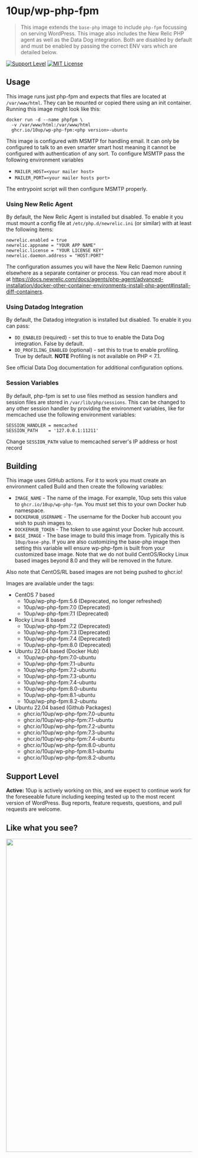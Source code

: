 # 10up/wp-php-fpm

> This image extends the `base-php` image to include `php-fpm` focussing on serving WordPress.  This image also includes the New Relic PHP agent as well as the Data Dog integration. Both are disabled by default and must be enabled by passing the correct ENV vars which are detailed below.

[![Support Level](https://img.shields.io/badge/support-active-green.svg)](#support-level) [![MIT License](https://img.shields.io/github/license/10up/wp-php-fpm.svg)](https://github.com/10up/wp-php-fpm/blob/master/LICENSE)

## Usage

This image runs just php-fpm and expects that files are located at `/var/www/html`. They can be mounted or copied there using an init container. Running this image might look like this:

```
docker run -d --name phpfpm \
  -v /var/www/html:/var/www/html
  ghcr.io/10up/wp-php-fpm:<php version>-ubuntu
```

This image is configured with MSMTP for handling email. It can only be configured to talk to an even smarter smart host meaning it cannot be configured with authentication of any sort. To configure MSMTP pass the following environment variables

* `MAILER_HOST=<your mailer host>`
* `MAILER_PORT=<your mailer hosts port>`

The entrypoint script will then configure MSMTP properly.

### Using New Relic Agent

By default, the New Relic Agent is installed but disabled. To enable it you must mount a config file at `/etc/php.d/newrelic.ini` (or similar) with at least the following items:

```
newrelic.enabled = true
newrelic.appname = "YOUR APP NAME"
newrelic.license = "YOUR LICENSE KEY"
newrelic.daemon.address = "HOST:PORT"
```

The configuration assumes you will have the New Relic Daemon running elsewhere as a separate container or process. You can read more about it at https://docs.newrelic.com/docs/agents/php-agent/advanced-installation/docker-other-container-environments-install-php-agent#install-diff-containers.

### Using Datadog Integration

By default, the Datadog integration is installed but disabled. To enable it you can pass:

* `DD_ENABLED` (required) - set this to true to enable the Data Dog integration. False by default.
* `DD_PROFILING_ENABLED` (optional) - set this to true to enable profiling. True by default. **NOTE** Profiling is not available on PHP < 7.1.

See official Data Dog documentation for additional configuration options.

### Session Variables

By default, php-fpm is set to use files method as session handlers and session files are stored in `/var/lib/php/sessions`. This can be changed to any other session handler by providing the environment variables, like for memcached use the following environment variables:

```
SESSION_HANDLER = memcached
SESSION_PATH    = '127.0.0.1:11211'
``` 

Change `SESSION_PATH` value to memcached server's IP address or host record

## Building

This image uses GitHub actions. For it to work you must create an environment called Build and then create the following variables:

* `IMAGE_NAME` - The name of the image. For example, 10up sets this value to `ghcr.io/10up/wp-php-fpm`. You must set this to your own Docker hub namespace.
* `DOCKERHUB_USERNAME` - The username for the Docker hub account you wish to push images to.
* `DOCKERHUB_TOKEN` - The token to use against your Docker hub account.
* `BASE_IMAGE` - The base image to build this image from. Typically this is `10up/base-php`. If you are also customizing the base-php image then setting this variable will ensure wp-php-fpm is built from your customized base image. Note that we do not build CentOS/Rocky Linux based images beyond 8.0 and they will be removed in the future. 

Also note that CentOS/RL based images are not being pushed to ghcr.io!

Images are available under the tags:

* CentOS 7 based
  * 10up/wp-php-fpm:5.6 (Deprecated, no longer refreshed)
  * 10up/wp-php-fpm:7.0 (Deprecated)
  * 10up/wp-php-fpm:7.1 (Deprecated)
* Rocky Linux 8 based
  * 10up/wp-php-fpm:7.2 (Deprecated)
  * 10up/wp-php-fpm:7.3 (Deprecated)
  * 10up/wp-php-fpm:7.4 (Deprecated)
  * 10up/wp-php-fpm:8.0 (Deprecated)
* Ubuntu 22.04 based (Docker Hub)
  * 10up/wp-php-fpm:7.0-ubuntu
  * 10up/wp-php-fpm:7.1-ubuntu
  * 10up/wp-php-fpm:7.2-ubuntu
  * 10up/wp-php-fpm:7.3-ubuntu
  * 10up/wp-php-fpm:7.4-ubuntu
  * 10up/wp-php-fpm:8.0-ubuntu
  * 10up/wp-php-fpm:8.1-ubuntu
  * 10up/wp-php-fpm:8.2-ubuntu
* Ubuntu 22.04 based (Github Packages)
  * ghcr.io/10up/wp-php-fpm:7.0-ubuntu
  * ghcr.io/10up/wp-php-fpm:7.1-ubuntu
  * ghcr.io/10up/wp-php-fpm:7.2-ubuntu
  * ghcr.io/10up/wp-php-fpm:7.3-ubuntu
  * ghcr.io/10up/wp-php-fpm:7.4-ubuntu
  * ghcr.io/10up/wp-php-fpm:8.0-ubuntu
  * ghcr.io/10up/wp-php-fpm:8.1-ubuntu
  * ghcr.io/10up/wp-php-fpm:8.2-ubuntu


## Support Level

**Active:** 10up is actively working on this, and we expect to continue work for the foreseeable future including keeping tested up to the most recent version of WordPress.  Bug reports, feature requests, questions, and pull requests are welcome.

## Like what you see?

<p align="center">
<a href="http://10up.com/contact/"><img src="https://10up.com/uploads/2016/10/10up-Github-Banner.png" width="850"></a>
</p>

